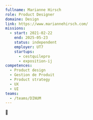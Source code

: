 ```yaml
---
fullname: Marianne Hirsch
role: Product Designer
domaine: Design
link: https://www.mariannehirsch.com/
missions:
  - start: 2021-02-22
    end: 2025-05-23
    status: independent
    employer: UT7
    startups:
      - cestquilepro
      - exposition-ij
competences:
  - Product design
  - Gestion de Produit
  - Product strategy
  - UX
  - UI
teams:
  - /teams/DINUM
---
```

🌻